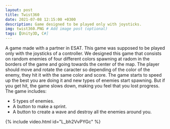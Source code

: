 ```yaml
---
layout: post
title: Twist360
date: 2021-07-08 12:15:00 +0300
description: Game designed to be played only with joysticks.
img: twist360.PNG # Add image post (optional)
tags: [Unity3D, C#]
---
```


A game made with a partner in ESAT. This game was supposed to be played only with the joysticks of a controller. We designed this game that consists on random enemies of four different colors spawning at radom in the borders of the game and going towards the center of the map. The player should move and rotate the caracter so depending of the color of the enemy, they hit it with the same color and score. The game starts to speed up the best you are doing it and new types of enemies start spawning. But if you get hit, the game slows down, making you feel that you lost progress. The game includes:

* 5 types of enemies.
* A button to make a sprint.
* A button to create a wave and destroy all the enemies around you.


{% include video.html id="L_bh2VvPYGc" %}
